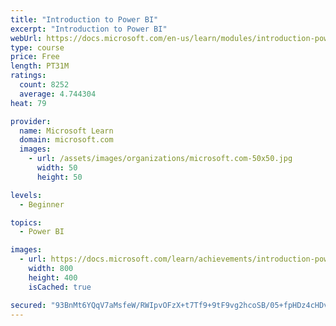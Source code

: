 ```yaml
---
title: "Introduction to Power BI"
excerpt: "Introduction to Power BI"
webUrl: https://docs.microsoft.com/en-us/learn/modules/introduction-power-bi/
type: course
price: Free
length: PT31M
ratings:
  count: 8252
  average: 4.744304
heat: 79

provider:
  name: Microsoft Learn
  domain: microsoft.com
  images:
    - url: /assets/images/organizations/microsoft.com-50x50.jpg
      width: 50
      height: 50

levels:
  - Beginner

topics:
  - Power BI

images:
  - url: https://docs.microsoft.com/learn/achievements/introduction-power-bi-social.png
    width: 800
    height: 400
    isCached: true

secured: "93BnMt6YQqV7aMsfeW/RWIpvOFzX+t7Tf9+9tF9vg2hcoSB/05+fpHDz4cHDvbccVA4DEGruYU/g6W/RVl27ip1O4vUoP1YiqqhJA4rmoDXrHQQA8DkdIjHLlgz5jGU9VPv5VczZ8Tu529LZsb1obuPT6crdovu8BhW9ZK3m5fNL6W8BL6kWTSd6bq8elVn/SrIByEhnAiiaHqG7rpFVqKJxh1vGZNHzhtQcgoDBK7ojQgbbavtzOEbu2GCBa42khBplVhpH0nw6OR4H6SRF/0+cT2m/THOCZ2SzWSj+0HNYEJ2wHv1TRWdFHjpqO8LpCGOZOeQwS1596go26+bUuL17Y6fvBIfPaRAorFiwdchwTvPhfwP3xuidsp90hrTe6q30thM91gMw4EVs0v37sKuzPgCmXNPcSAxoo4hgFOQ=;97CIcgpkG+h0LnzqypM8OQ=="
---
```


